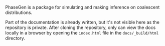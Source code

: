 <!--

[![tests](https://github.com/Sendrowski/PhaseGen/actions/workflows/run-tests.yml/badge.svg?branch=master)](https://github.com/Sendrowski/PhaseGen/actions/workflows/run-tests.yml)
[![codecov](https://codecov.io/gh/Sendrowski/PhaseGen/branch/master/graph/badge.svg?token=0LUE8SZYBJ)](https://codecov.io/gh/Sendrowski/PhaseGen)
[![Documentation Status](https://readthedocs.org/projects/phasegen/badge/?version=latest)](https://phasegen.readthedocs.io/en/latest/?badge=latest)
[![PyPI version](https://badge.fury.io/py/phasegen.svg)](https://badge.fury.io/py/phasegen)

Please see the [documentation](https://phasegen.readthedocs.io/en/latest/) for all the details.

-->

PhaseGen is a package for simulating and making inference on coalescent distributions.

Part of the documentation is already written, but it's not visible here as the repository is private. After cloning the repository, only can view the docs locally in a browser by opening the `index.html` file in the `docs/_build/html` directory.